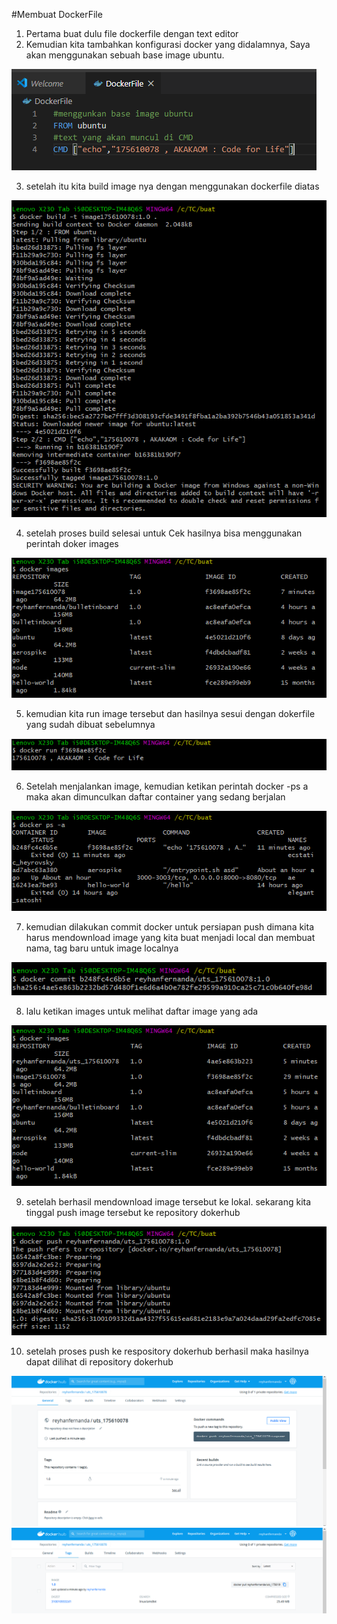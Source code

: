 #Membuat DockerFile

1. Pertama buat dulu file dockerfile dengan text editor
2. Kemudian kita tambahkan konfigurasi docker yang didalamnya, Saya akan menggunakan sebuah base image ubuntu.

![image](https://github.com/reyhanfernanda/UTS-tcc-175610078/blob/master/gambar-17.png)

3. setelah itu kita build image nya dengan menggunakan dockerfile diatas

![image](https://github.com/reyhanfernanda/UTS-tcc-175610078/blob/master/gambar-18.png)

4. setelah proses build selesai untuk Cek hasilnya bisa menggunakan perintah doker images

![image](https://github.com/reyhanfernanda/UTS-tcc-175610078/blob/master/gambar-19.png)

5. kemudian kita run image tersebut dan hasilnya sesui dengan dokerfile yang sudah dibuat sebelumnya

![image](https://github.com/reyhanfernanda/UTS-tcc-175610078/blob/master/gambar-20.png)

6. Setelah menjalankan image, kemudian  ketikan perintah docker -ps a maka akan dimunculkan daftar container yang sedang berjalan

![image](https://github.com/reyhanfernanda/UTS-tcc-175610078/blob/master/gambar-21.png)

7. kemudian dilakukan commit docker untuk persiapan push dimana kita harus mendownload image yang kita buat menjadi local dan membuat nama, tag baru untuk image localnya

![image](https://github.com/reyhanfernanda/UTS-tcc-175610078/blob/master/gambar-22.png)

8. lalu ketikan images untuk melihat daftar image yang ada

![image](https://github.com/reyhanfernanda/UTS-tcc-175610078/blob/master/gambar-23.png)

9. setelah berhasil mendownload image tersebut ke lokal. sekarang kita tinggal push image tersebut ke repository dokerhub

![image](https://github.com/reyhanfernanda/UTS-tcc-175610078/blob/master/gambar-24.png)

10. setelah proses push ke respository dokerhub berhasil maka hasilnya dapat dilihat di repository dokerhub

![image](https://github.com/reyhanfernanda/UTS-tcc-175610078/blob/master/gambar-25.png)
![image](https://github.com/reyhanfernanda/UTS-tcc-175610078/blob/master/gambar-26.png)